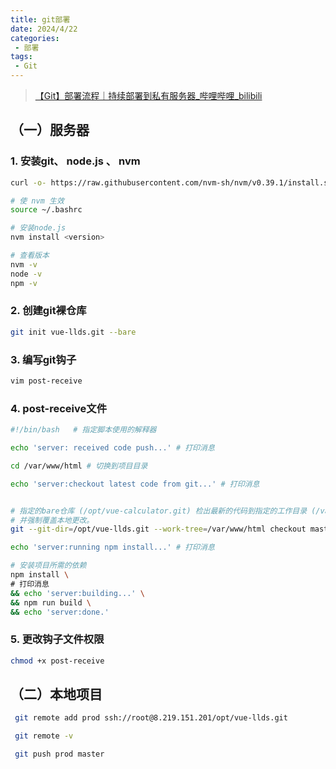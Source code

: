 ```yaml
---
title: git部署
date: 2024/4/22
categories:
 - 部署
tags:
 - Git
---
```


> [【Git】部署流程｜持续部署到私有服务器_哔哩哔哩_bilibili](https://www.bilibili.com/video/BV1ck4y1B7Pw/?spm_id_from=333.788.top_right_bar_window_default_collection.content.click&vd_source=dc3fbe24cdee834b2736194bdadc19e7)



## （一）服务器

### 1. 安装git、 node.js 、  nvm

```bash
curl -o- https://raw.githubusercontent.com/nvm-sh/nvm/v0.39.1/install.sh | bash

# 使 nvm 生效
source ~/.bashrc

# 安装node.js
nvm install <version>

# 查看版本
nvm -v
node -v
npm -v
```

### 2. 创建git裸仓库

```bash
git init vue-llds.git --bare
```

### 3. 编写git钩子

```bash
vim post-receive
```

### 4. post-receive文件

```bash
#!/bin/bash   # 指定脚本使用的解释器

echo 'server: received code push...' # 打印消息

cd /var/www/html # 切换到项目目录

echo 'server:checkout latest code from git...' # 打印消息


# 指定的bare仓库 (/opt/vue-calculator.git) 检出最新的代码到指定的工作目录 (/var/www/html)
# 并强制覆盖本地更改。
git --git-dir=/opt/vue-llds.git --work-tree=/var/www/html checkout master -f

echo 'server:running npm install...' # 打印消息

# 安装项目所需的依赖
npm install \
# 打印消息
&& echo 'server:building...' \
&& npm run build \
&& echo 'server:done.'
```

### 5. 更改钩子文件权限

```bash
chmod +x post-receive 
```

## （二）本地项目

```bash
 git remote add prod ssh://root@8.219.151.201/opt/vue-llds.git

 git remote -v

 git push prod master
```















